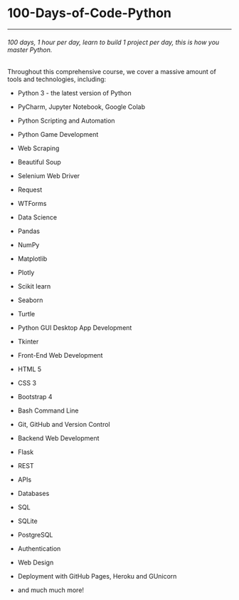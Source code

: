# 100-Days-of-Code-Python

-----------------------------------
###### 100 days, 1 hour per day, learn to build 1 project per day, this is how you master Python.
Throughout this comprehensive course, we cover a massive amount of tools and technologies, including:
* Python 3 - the latest version of Python

* PyCharm, Jupyter Notebook, Google Colab

* Python Scripting and Automation

* Python Game Development

* Web Scraping

* Beautiful Soup

* Selenium Web Driver

* Request

* WTForms

* Data Science

* Pandas

* NumPy

* Matplotlib

* Plotly

* Scikit learn

* Seaborn

* Turtle

* Python GUI Desktop App Development

* Tkinter

* Front-End Web Development

* HTML 5

* CSS 3

* Bootstrap 4

* Bash Command Line

* Git, GitHub and Version Control

* Backend Web Development

* Flask

* REST

* APIs

* Databases

* SQL

* SQLite

* PostgreSQL

* Authentication

* Web Design

* Deployment with GitHub Pages, Heroku and GUnicorn

* and much much more!


